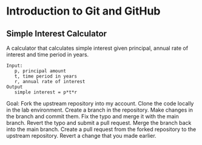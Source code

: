 # Introduction to Git and GitHub

## Simple Interest Calculator

A calculator that calculates simple interest given principal, annual rate of interest and time period in years.

```
Input:
   p, principal amount
   t, time period in years
   r, annual rate of interest
Output
   simple interest = p*t*r
```

Goal:
Fork the upstream repository into my account.
Clone the code locally in the lab environment.
Create a branch in the repository.
Make changes in the branch and commit them.
Fix the typo and merge it with the main branch.
Revert the typo and submit a pull request.
Merge the branch back into the main branch.
Create a pull request from the forked repository to the upstream repository.
Revert a change that you made earlier.
